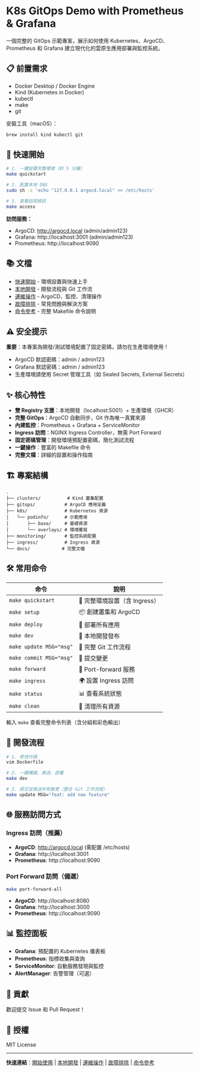 # K8s GitOps Demo with Prometheus & Grafana

一個完整的 GitOps 示範專案，展示如何使用 Kubernetes、ArgoCD、Prometheus 和 Grafana 建立現代化的雲原生應用部署與監控系統。

## 📋 前置需求

- Docker Desktop / Docker Engine
- Kind (Kubernetes in Docker)
- kubectl
- make
- git

安裝工具（macOS）：
```bash
brew install kind kubectl git
```

## 🚀 快速開始

```bash
# 1. 一鍵設置完整環境（約 5 分鐘）
make quickstart

# 2. 配置本地 DNS
sudo sh -c 'echo "127.0.0.1 argocd.local" >> /etc/hosts'

# 3. 查看訪問資訊
make access
```

**訪問服務：**
- ArgoCD: http://argocd.local (admin/admin123)
- Grafana: http://localhost:3001 (admin/admin123)
- Prometheus: http://localhost:9090

## 📚 文檔

- [快速開始](docs/getting-started.md) - 環境設置與快速上手
- [本地開發](docs/local-development.md) - 開發流程與 Git 工作流
- [運維操作](docs/operations.md) - ArgoCD、監控、清理操作
- [故障排除](docs/troubleshooting.md) - 常見問題與解決方案
- [命令參考](docs/command-reference.md) - 完整 Makefile 命令說明

## ⚠️ 安全提示

**重要**：本專案為開發/測試環境配置了固定密碼，請勿在生產環境使用！
- ArgoCD 默認密碼：admin / admin123
- Grafana 默認密碼：admin / admin123
- 生產環境請使用 Secret 管理工具（如 Sealed Secrets, External Secrets）

## ✨ 核心特性

- **雙 Registry 支援**：本地開發（localhost:5001）+ 生產環境（GHCR）
- **完整 GitOps**：ArgoCD 自動同步，Git 作為唯一真實來源
- **內建監控**：Prometheus + Grafana + ServiceMonitor
- **Ingress 訪問**：NGINX Ingress Controller，無需 Port Forward
- **固定密碼管理**：開發環境預配置密碼，簡化測試流程
- **一鍵操作**：豐富的 Makefile 命令
- **完整文檔**：詳細的設置和操作指南

## 🏗️ 專案結構

```
.
├── clusters/          # Kind 叢集配置
├── gitops/           # ArgoCD 應用定義
├── k8s/              # Kubernetes 資源
│   └── podinfo/      # 示範應用
│       ├── base/     # 基礎資源
│       └── overlays/ # 環境覆寫
├── monitoring/       # 監控系統配置
├── ingress/          # Ingress 資源
└── docs/            # 完整文檔
```

## 🛠️ 常用命令

| 命令 | 說明 |
|------|------|
| `make quickstart` | 🚀 完整環境設置（含 Ingress） |
| `make setup` | 📦 創建叢集和 ArgoCD |
| `make deploy` | 🚢 部署所有應用 |
| `make dev` | 🔧 本地開發發布 |
| `make update MSG="msg"` | 🚀 完整 Git 工作流程 |
| `make commit MSG="msg"` | 💾 提交變更 |
| `make forward` | 🔌 Port-forward 服務 |
| `make ingress` | 🌍 設置 Ingress 訪問 |
| `make status` | 📊 查看系統狀態 |
| `make clean` | 🧹 清理所有資源 |

輸入 `make` 查看完整命令列表（含分組和彩色輸出）

## 🔧 開發流程

```bash
# 1. 修改代碼
vim Dockerfile

# 2. 一鍵構建、推送、部署
make dev

# 3. 提交並推送所有變更（整合 Git 工作流程）
make update MSG="feat: add new feature"
```

## 🌐 服務訪問方式

### Ingress 訪問（推薦）
- **ArgoCD**: http://argocd.local (需配置 /etc/hosts)
- **Grafana**: http://localhost:3001
- **Prometheus**: http://localhost:9090

### Port Forward 訪問（備選）
```bash
make port-forward-all
```
- **ArgoCD**: http://localhost:8080
- **Grafana**: http://localhost:3000
- **Prometheus**: http://localhost:9090

## 📊 監控面板

- **Grafana**: 預配置的 Kubernetes 儀表板
- **Prometheus**: 指標收集與查詢
- **ServiceMonitor**: 自動服務發現與監控
- **AlertManager**: 告警管理（可選）

## 🤝 貢獻

歡迎提交 Issue 和 Pull Request！

## 📄 授權

MIT License

---

**快速連結**：[開始使用](docs/getting-started.md) | [本地開發](docs/local-development.md) | [運維操作](docs/operations.md) | [故障排除](docs/troubleshooting.md) | [命令參考](docs/command-reference.md)